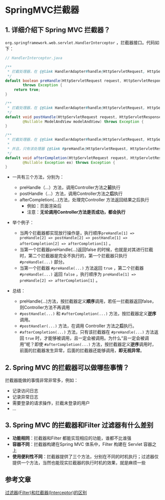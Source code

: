 # SpringMVC拦截器

## 1. 详细介绍下 Spring MVC 拦截器？

`org.springframework.web.servlet.HandlerInterceptor` ，拦截器接口。代码如下：

```java
// HandlerInterceptor.java

/**
 * 拦截处理器，在 {@link HandlerAdapter#handle(HttpServletRequest, HttpServletResponse, Object)} 执行之前
 */
default boolean preHandle(HttpServletRequest request, HttpServletResponse response, Object handler)
		throws Exception {
	return true;
}

/**
 * 拦截处理器，在 {@link HandlerAdapter#handle(HttpServletRequest, HttpServletResponse, Object)} 执行成功之后
 */
default void postHandle(HttpServletRequest request, HttpServletResponse response, Object handler,
		@Nullable ModelAndView modelAndView) throws Exception {
}

/**
 * 拦截处理器，在 {@link HandlerAdapter#handle(HttpServletRequest, HttpServletResponse, Object)} 执行完之后，无论成功还是失败
 *
 * 并且，只有该处理器 {@link #preHandle(HttpServletRequest, HttpServletResponse, Object)} 执行成功之后，才会被执行
 */
default void afterCompletion(HttpServletRequest request, HttpServletResponse response, Object handler,
		@Nullable Exception ex) throws Exception {
}
```

- 一共有三个方法，分别为：
  - preHandle（...）方法，调用Controller方法之**前**执行
  - postHandle（...）方法，调用Controller方法之**后**执行
  - afterCompletion(...)方法，处理完Controller 方法返回结果之后执行
    - 例如：页面渲染后
    - 注意：**无论调用Controller方法是否成功，都会执行**

- 举个例子：
  - 当两个拦截器都实现放行操作是，执行顺序`preHandle[1] => preHandle[2] => postHandle[2] => postHandle[1] => afterCompletion[2] => afterCompletion[1]` 。
  - 当第一个拦截器preHandle(...)返回false 的时候，也就是对其进行拦截时，第二个拦截器是完全不执行的，第一个拦截器只执行 `#preHandle(...)` 部分。
  - 当第一个拦截器 `#preHandle(...)` 方法返回 `true` ，第二个拦截器 `#preHandle(...)` 返回 `false` ，执行顺序为 `preHandle[1] => preHandle[2] => afterCompletion[1]` 。
- 总结：
  - preHandle(...)方法，按拦截器定义**顺序**调用，若任一拦截器返回false，则Controller方法不再调用
  - `#postHandle(...)` 和 `#afterCompletion(...)` 方法，按拦截器定义**逆序**调用。
  - `#postHandler(...)` 方法，在调用 Controller 方法之**后**执行。
  - `#afterCompletion(...)` 方法，只有该拦截器在 `#preHandle(...)` 方法返回 `true` 时，才能够被调用，且一定会被调用。为什么“且一定会被调用”呢？即使 `#afterCompletion(...)` 方法，按拦截器定义**逆序**调用时，前面的拦截器发生异常，后面的拦截器还能够调用，**即无视异常**。

## 2. Spring MVC 的拦截器可以做哪些事情？

拦截器能做的事情非常非常多，例如：

- 记录访问日志
- 记录异常日志
- 需要登录的请求操作，拦截未登录的用户
- ...

## 3. Spring MVC 的拦截器和Filter 过滤器有什么差别

- **功能相同**：拦截器和Filter 都能实现相应的功能，谁都不比谁强
- **容器不同**：拦截器构建在Spring MVC 体系中，Filter 构建在 Servlet 容器之上
- **使用便利性不同**：拦截器提供了三个方法，分别在不同的时机执行；过滤器仅提供一个方法，当然也能现实拦截器的执行时机的效果，就是麻烦一些

## 参考文章

[过滤器(Filter)和拦截器(Interceptor)的区别](http://svip.iocoder.cn/Spring-MVC/Interview/)